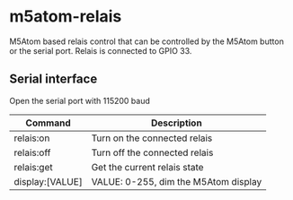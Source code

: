 # m5atom-relais
M5Atom based relais control that can be controlled by the M5Atom button or the serial port.
Relais is connected to GPIO 33.

## Serial interface

Open the serial port with 115200 baud

| Command          | Description                          |
| ---------------- | ------------------------------------ |
| relais:on        | Turn on the connected relais         |
| relais:off       | Turn off the connected relais        |
| relais:get       | Get the current relais state         |
| display:[VALUE]  | VALUE: 0-255, dim the M5Atom display |
